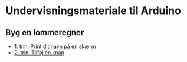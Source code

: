 # Undervisningsmateriale til Arduino

## Byg en lommeregner

- [1. trin: Print dit navn på en skærm](lommeregner/trin1/printDitNavn.md)
- [2. trin: Tilføj en knap](lommeregner/trin2/tilfoejEnKnap.md)
